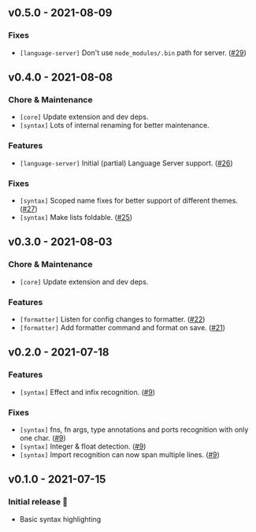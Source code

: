 ## v0.5.0 - 2021-08-09

### Fixes

- `[language-server]` Don't use `node_modules/.bin` path for server. ([#29](https://github.com/hansjhoffman/nova-elm/pull/29))

## v0.4.0 - 2021-08-08

### Chore & Maintenance

- `[core]` Update extension and dev deps.
- `[syntax]` Lots of internal renaming for better maintenance.

### Features

- `[language-server]` Initial (partial) Language Server support. ([#26](https://github.com/hansjhoffman/nova-elm/pull/26))

### Fixes

- `[syntax]` Scoped name fixes for better support of different themes. ([#27](https://github.com/hansjhoffman/nova-elm/pull/27))
- `[syntax]` Make lists foldable. ([#25](https://github.com/hansjhoffman/nova-elm/pull/25))

## v0.3.0 - 2021-08-03

### Chore & Maintenance

- `[core]` Update extension and dev deps.

### Features

- `[formatter]` Listen for config changes to formatter. ([#22](https://github.com/hansjhoffman/nova-elm/pull/22))
- `[formatter]` Add formatter command and format on save. ([#21](https://github.com/hansjhoffman/nova-elm/pull/21))

## v0.2.0 - 2021-07-18

### Features

- `[syntax]` Effect and infix recognition. ([#9](https://github.com/hansjhoffman/nova-elm/pull/9))

### Fixes

- `[syntax]` fns, fn args, type annotations and ports recognition with only one char. ([#9](https://github.com/hansjhoffman/nova-elm/pull/9))
- `[syntax]` Integer & float detection. ([#9](https://github.com/hansjhoffman/nova-elm/pull/9))
- `[syntax]` Import recognition can now span multiple lines. ([#9](https://github.com/hansjhoffman/nova-elm/pull/9))

## v0.1.0 - 2021-07-15

### Initial release 🎉

- Basic syntax highlighting
